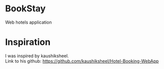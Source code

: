 # BookStay
Web hotels application
# Inspiration
I was inspired by kaushiksheel. <br/>
Link to his github: https://github.com/kaushiksheel/Hotel-Booking-WebApp <br/>

